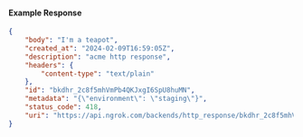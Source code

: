 <!-- Code generated for API Clients. DO NOT EDIT. -->

#### Example Response

```json
{
	"body": "I'm a teapot",
	"created_at": "2024-02-09T16:59:05Z",
	"description": "acme http response",
	"headers": {
		"content-type": "text/plain"
	},
	"id": "bkdhr_2c8f5mhVmPb4QKJxgI6SpU8huMN",
	"metadata": "{\"environment\": \"staging\"}",
	"status_code": 418,
	"uri": "https://api.ngrok.com/backends/http_response/bkdhr_2c8f5mhVmPb4QKJxgI6SpU8huMN"
}
```
